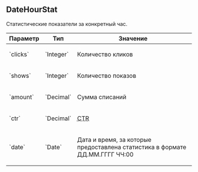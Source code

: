 
## DateHourStat

Статистические показатели за конкретный час.

<table>
    <thead>
        <tr><th>Параметр</th><th>Тип</th><th>Значение</th></tr>
    </thead>
    <tbody>
        <tr>
            <td>`clicks`</td>
            <td>`Integer`</td>
            <td><p>Количество кликов</p></td>
        </tr><tr>
            <td>`shows`</td>
            <td>`Integer`</td>
            <td><p>Количество показов</p></td>
        </tr><tr>
            <td>`amount`</td>
            <td>`Decimal`</td>
            <td><p>Сумма списаний</p></td>
        </tr><tr>
            <td>`ctr`</td>
            <td>`Decimal`</td>
            <td><p><abbr title="Click-Through Rate">CTR</abbr></p></td>
        </tr><tr>
            <td>`date`</td>
            <td>`Date`</td>
            <td><p>Дата и время, за которые предоставлена статистика
в формате ДД.ММ.ГГГГ ЧЧ:00</p></td>
        </tr>
    </tbody>
</table>